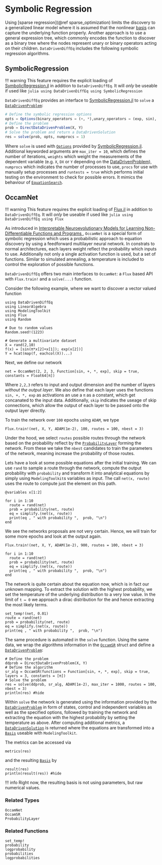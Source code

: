 # Symbolic Regression

Using [sparse regression](@ref sparse_optimization) limits the discovery to a generalized linear model where it is assumed that the nonlinear [basis](@ref) can capture the underlying function properly. Another approach is to use a general expression tree, which commonly encodes the function to discover as a binary tree where the nodes represent unary or binary operators acting on their children. `DataDrivenDiffEq` includes the following symbolic regression algorithms.

## SymbolicRegression

!!! warning
    This feature requires the explicit loading of [SymbolicRegression.jl](https://github.com/MilesCranmer/SymbolicRegression.jl) in addition to `DataDrivenDiffEq`. It will _only_ be useable if used like
    ```julia
    using DataDrivenDiffEq
    using SymbolicRegression
    ```

`DataDrivenDiffEq` provides an interface to [SymbolicRegression.jl](https://github.com/MilesCranmer/SymbolicRegression.jl) to `solve` a [`DataDrivenProblem`](@ref):

```julia
# Define the symbolic regression options
opts = Options(binary_operators = (+, *),unary_operators = (exp, sin), maxdepth = 1, progress = true, verbosity = 0)
# Define the problem
prob = DirectDataDrivenProblem(X, Y)
# Solve the problem and return a DataDrivenSolution
res = solve(prob, opts, numprocs = 1)
```

Where `solve` is used with [`Options`](https://astroautomata.com/SymbolicRegression.jl/stable/api/#Options) provided by [SymbolicRegression.jl](https://github.com/MilesCranmer/SymbolicRegression.jl). Additional keyworded arguments are `max_iter = 10`, which defines the number of iterations, `weights` which weight the measurements of the dependent variable (e.g. `X`, `DX` or `Y` depending on the [DataDrivenProblem](@ref)), `numprocs` which indicates the number of processes to use, `procs` for use with manually setup processes and `runtests = true` which performs initial testing on the environment to check for possible errors. It mimics the behaviour of [`EquationSearch`](https://astroautomata.com/SymbolicRegression.jl/stable/api/#EquationSearch).


## OccamNet

!!! warning
    This feature requires the explicit loading of [Flux.jl](https://fluxml.ai/) in addition to `DataDrivenDiffEq`. It will _only_ be useable if used like
    ```julia
    using DataDrivenDiffEq
    using Flux
    ```

As introduced in [Interpretable Neuroevolutionary Models for Learning Non-Differentiable Functions and Programs
](https://arxiv.org/abs/2007.10784), `OccamNet` is a special form of symbolic regression which uses a probabilistic approach to equation discovery by using a feedforward multilayer neural network. In constrats to normal architectures, each layers weight reflect the probability which inputs to use. Additionally not only a single activation function is used, but a set of functions. Similar to simulated annealing, a temperature is included to control the exploration of possible functions.

`DataDrivenDiffEq` offers two main interfaces to `OccamNet`: a `Flux` based API with `Flux.train!` and a `solve(...)` function.

Consider the following example, where we want to discover a vector valued function

```@example occamnet_flux
using DataDrivenDiffEq
using LinearAlgebra
using ModelingToolkit
using Flux
using Random

# Due to random values
Random.seed!(1223)

# Generate a multivariate dataset
X = rand(2,10)
f(x) = [sin(π*x[2]+x[1]); exp(x[2])]
Y = hcat(map(f, eachcol(X))...)
```

Next, we define our network

```@example occamnet_flux
net = OccamNet(2, 2, 3, Function[sin, +, *, exp], skip = true, constants = Float64[π])
```

Where `2,2,3` refers to input and output dimension and the number of layers _without the output layer_. We also define that each layer uses the functions `sin, +, *, exp` as activations an use a `π` as a constant, which get concanated to the input data. Additionally, `skip` indicates the useage of skip connections, which allow the output of each layer to be passed onto the output layer directly.

To train the network over `100` epochs using `ADAM`, we type
```@example occamnet_flux
Flux.train!(net, X, Y, ADAM(1e-2), 100, routes = 100, nbest = 3)
```

Under the hood, we select `routes` possible routes through the network based on the probability reflect by the [`ProbabilityLayer`](@ref) forming the network. From these we take the `nbest` candidates to train the parameters of the network, meaning increase the probability of those routes.

Lets have a look at some possible equations after the initial training. We can use `rand` to sample a route through the network, compute the output probability with `probability` and transform it into analytical equations by simply using `ModelingToolkit`s variables as input. The call `net(x, route)` uses the route to compute just the element on this path.

```@example occamnet_flux
@variables x[1:2]

for i in 1:10
  route = rand(net)
  prob = probability(net, route)
  eq = simplify.(net(x, route))
  print(eq , " with probability ",  prob, "\n")
end
```
We see the networks proposals are not very certain. Hence, we will train for some more epochs and look at the output again.

```@example occamnet_flux
Flux.train!(net, X, Y, ADAM(1e-2), 900, routes = 100, nbest = 3)

for i in 1:10
  route = rand(net)
  prob = probability(net, route)
  eq = simplify.(net(x, route))
  print(eq , " with probability ",  prob, "\n")
end
```

The network is quite certain about the equation now, which is in fact our unknown mapping. To extract the solution with the highest probability, we set the temperature of the underlying distribution to a very low value. In the limit of `t ↦ 0` we approach a dirac distribution for the and hence extracting the most likely terms.

```@example occamnet_flux
set_temp!(net, 0.01)
route = rand(net)
prob = probability(net, route)
eq = simplify.(net(x, route))
print(eq , " with probability ",  prob, "\n")
```

The same procedure is automated in the `solve` function. Using the same data, we wrap the algorithms information in the [`OccamSR`](@ref) struct and define a [`DataDrivenProblem`](@ref):

```@example occamnet_flux
# Define the problem
ddprob = DirectDataDrivenProblem(X, Y)
# Define the algorithm
sr_alg = OccamSR(functions = Function[sin, +, *, exp], skip = true, layers = 3, constants = [π])
# Solve the problem
res = solve(ddprob, sr_alg, ADAM(1e-2), max_iter = 1000, routes = 100, nbest = 3)
println(res) #hide
```

Within `solve` the network is generated using the information provided by the [`DataDrivenProblem`](@ref) in form of states, control and independent variables as well as the specified options, followed by training the network and extracting the equation with the highest probability by setting the temperature as above. After computing additional metrics, a [`DataDrivenSolution`](@ref) is returned where the equations are transformed  into a [`Basis`](@ref) useable with `ModelingToolkit`.

The metrics can be accessed via

```@example occamnet_flux
metrics(res)
```

and the resulting [`Basis`](@ref) by

```@example occamnet_flux
result(res)
println(result(res)) #hide
```

!!! info
    Right now, the resulting basis is not using parameters, but raw numerical values.

### Related Types

```@docs
OccamNet
OccamSR
ProbabilityLayer
```

### Related Functions


```@docs
set_temp!
probability
logprobability
probabilities
logprobabilities
```
